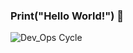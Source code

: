 ### Print("Hello World!") 👋

![Dev_Ops Cycle](![image](https://user-images.githubusercontent.com/66305456/153582314-7fb186ae-82d1-45fd-b225-e9a421180f96.png))
